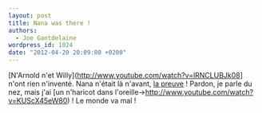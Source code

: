 ```yaml
---
layout: post
title: Nana was there !
authors:
  - Joe Gantdelaine
wordpress_id: 1024
date: "2012-04-20 20:09:00 +0200"
---
```


[N'Arnold n'et Willy](http://www.youtube.com/watch?v=lRNCLUBJk08] n'ont rien
n'inventé. Nana n'était là n'avant,
[la preuve](http://www.youtube.com/watch?v=VO0qGaOvIUA) ! Pardon, je parle du
nez, mais j'ai [un n'haricot dans
l'oreille->http://www.youtube.com/watch?v=KUScX45eW80) ! Le monde va mal !
